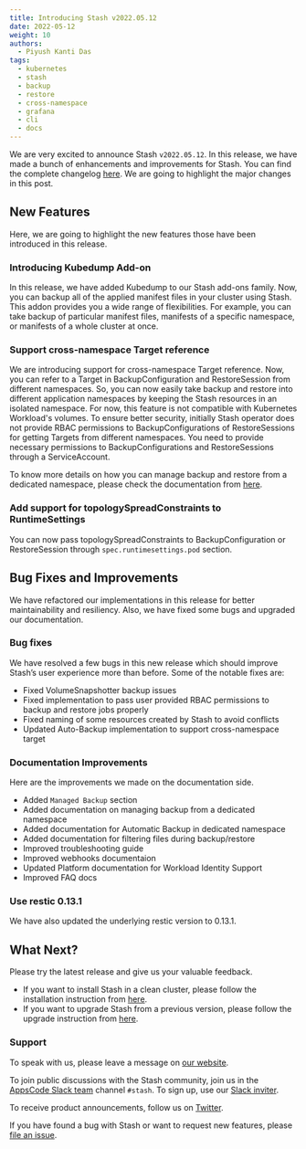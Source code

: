 ```yaml
---
title: Introducing Stash v2022.05.12
date: 2022-05-12
weight: 10
authors:
  - Piyush Kanti Das
tags:
  - kubernetes
  - stash
  - backup
  - restore
  - cross-namespace
  - grafana
  - cli
  - docs
---
```


We are very excited to announce Stash `v2022.05.12`.  In this release, we have made a bunch of enhancements and improvements for Stash. You can find the complete changelog [here](https://github.com/stashed/CHANGELOG/blob/master/releases/v2022.05.12/README.md). We are going to highlight the major changes in this post.

## New Features

Here, we are going to highlight the new features those have been introduced in this release.

### Introducing Kubedump Add-on

In this release, we have added Kubedump to our Stash add-ons family. Now, you can backup all of the applied manifest files in your cluster using Stash. This addon provides you a wide range of flexibilities. For example, you can take backup of particular manifest files, manifests of a specific namespace, or manifests of a whole cluster at once. 

### Support cross-namespace Target reference

We are introducing support for cross-namespace Target reference. Now, you can refer to a Target in BackupConfiguration and RestoreSession from different namespaces. So, you can now easily take backup and restore into different application namespaces by keeping the Stash resources in an isolated namespace. For now, this feature is not compatible with Kubernetes Workload's volumes.
To ensure better security, initially Stash operator does not provide RBAC permissions to BackupConfigurations of RestoreSessions for getting Targets from different namespaces. You need to provide necessary permissions to BackupConfigurations and RestoreSessions through a ServiceAccount. 

To know more details on how you can manage backup and restore from a dedicated namespace, please check the documentation from [here](https://stash.run/docs/latest/guides/managed-backup/dedicated-backup-namespace/). 

### Add support for topologySpreadConstraints to RuntimeSettings

You can now pass topologySpreadConstraints to BackupConfiguration or RestoreSession through `spec.runtimesettings.pod` section.

## Bug Fixes and Improvements

We have refactored our implementations in this release for better maintainability and resiliency. Also, we have fixed some bugs and upgraded our documentation.

### Bug fixes

We have resolved a few bugs in this new release which should improve Stash’s user experience more than before. Some of the notable fixes are:
- Fixed VolumeSnapshotter backup issues
- Fixed implementation to pass user provided RBAC permissions to backup and restore jobs properly
- Fixed naming of some resources created by Stash to avoid conflicts
- Updated Auto-Backup implementation to support cross-namespace target

### Documentation Improvements

Here are the improvements we made on the documentation side.
- Added `Managed Backup` section
- Added documentation on managing backup from a dedicated namespace
- Added documentation for Automatic Backup in dedicated namespace
- Added documentation for filtering files during backup/restore
- Improved troubleshooting guide
- Improved webhooks documentaion
- Updated Platform documentation for Workload Identity Support
- Improved FAQ docs

### Use restic 0.13.1

We have also updated the underlying restic version to 0.13.1.


## What Next?

Please try the latest release and give us your valuable feedback.

- If you want to install Stash in a clean cluster, please follow the installation instruction from [here](https://stash.run/docs/v2022.05.12/setup/).
- If you want to upgrade Stash from a previous version, please follow the upgrade instruction from [here](https://stash.run/docs/v2022.05.12/setup/upgrade/).

### Support

To speak with us, please leave a message on [our website](https://appscode.com/contact/).

To join public discussions with the Stash community, join us in the [AppsCode Slack team](https://appscode.slack.com/messages/C8NCX6N23/details/) channel `#stash`. To sign up, use our [Slack inviter](https://slack.appscode.com/).

To receive product announcements, follow us on [Twitter](https://twitter.com/KubeStash).

If you have found a bug with Stash or want to request new features, please [file an issue](https://github.com/stashed/project/issues/new).

